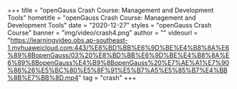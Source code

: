 +++
    title = "openGauss Crash Course: Management and Development Tools"
    hometitle = "openGauss Crash Course: Management and Development Tools"
    date = "2020-12-27"
    styles = "openGauss Crash Course"
    banner = "img/video/crash4.png"
    author = ""
    videourl = "https://learningvideo.obs.ap-southeast-1.myhuaweicloud.com:443/%E8%BD%BB%E6%9D%BE%E4%B8%8A%E6%89%8BopenGauss/03%20%E8%BD%BB%E6%9D%BE%E4%B8%8A%E6%89%8BopenGauss%E4%B9%8BopenGauss%20%E7%AE%A1%E7%90%86%26%E5%BC%80%E5%8F%91%E5%B7%A5%E5%85%B7%E4%BB%8B%E7%BB%8D.mp4"
    tag = "crash"
+++